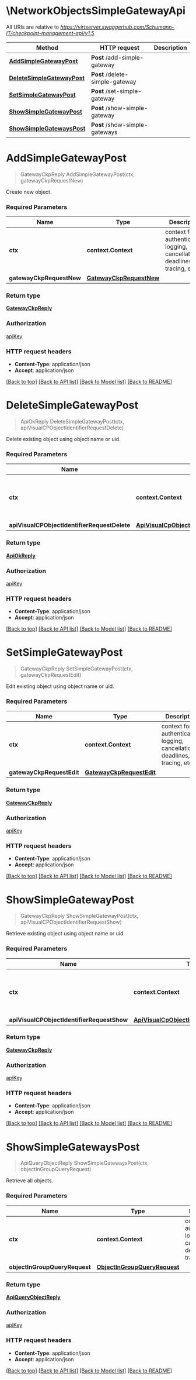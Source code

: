 # \NetworkObjectsSimpleGatewayApi

All URIs are relative to *https://virtserver.swaggerhub.com/Schumann-IT/checkpoint-management-api/v1.5*

Method | HTTP request | Description
------------- | ------------- | -------------
[**AddSimpleGatewayPost**](NetworkObjectsSimpleGatewayApi.md#AddSimpleGatewayPost) | **Post** /add-simple-gateway | 
[**DeleteSimpleGatewayPost**](NetworkObjectsSimpleGatewayApi.md#DeleteSimpleGatewayPost) | **Post** /delete-simple-gateway | 
[**SetSimpleGatewayPost**](NetworkObjectsSimpleGatewayApi.md#SetSimpleGatewayPost) | **Post** /set-simple-gateway | 
[**ShowSimpleGatewayPost**](NetworkObjectsSimpleGatewayApi.md#ShowSimpleGatewayPost) | **Post** /show-simple-gateway | 
[**ShowSimpleGatewaysPost**](NetworkObjectsSimpleGatewayApi.md#ShowSimpleGatewaysPost) | **Post** /show-simple-gateways | 


# **AddSimpleGatewayPost**
> GatewayCkpReply AddSimpleGatewayPost(ctx, gatewayCkpRequestNew)


Create new object.

### Required Parameters

Name | Type | Description  | Notes
------------- | ------------- | ------------- | -------------
 **ctx** | **context.Context** | context for authentication, logging, cancellation, deadlines, tracing, etc.
  **gatewayCkpRequestNew** | [**GatewayCkpRequestNew**](GatewayCkpRequestNew.md)|  | 

### Return type

[**GatewayCkpReply**](GatewayCkpReply.md)

### Authorization

[apiKey](../README.md#apiKey)

### HTTP request headers

 - **Content-Type**: application/json
 - **Accept**: application/json

[[Back to top]](#) [[Back to API list]](../README.md#documentation-for-api-endpoints) [[Back to Model list]](../README.md#documentation-for-models) [[Back to README]](../README.md)

# **DeleteSimpleGatewayPost**
> ApiOkReply DeleteSimpleGatewayPost(ctx, apiVisualCPObjectIdentifierRequestDelete)


Delete existing object using object name or uid.

### Required Parameters

Name | Type | Description  | Notes
------------- | ------------- | ------------- | -------------
 **ctx** | **context.Context** | context for authentication, logging, cancellation, deadlines, tracing, etc.
  **apiVisualCPObjectIdentifierRequestDelete** | [**ApiVisualCpObjectIdentifierRequestDelete**](ApiVisualCpObjectIdentifierRequestDelete.md)|  | 

### Return type

[**ApiOkReply**](ApiOkReply.md)

### Authorization

[apiKey](../README.md#apiKey)

### HTTP request headers

 - **Content-Type**: application/json
 - **Accept**: application/json

[[Back to top]](#) [[Back to API list]](../README.md#documentation-for-api-endpoints) [[Back to Model list]](../README.md#documentation-for-models) [[Back to README]](../README.md)

# **SetSimpleGatewayPost**
> GatewayCkpReply SetSimpleGatewayPost(ctx, gatewayCkpRequestEdit)


Edit existing object using object name or uid.

### Required Parameters

Name | Type | Description  | Notes
------------- | ------------- | ------------- | -------------
 **ctx** | **context.Context** | context for authentication, logging, cancellation, deadlines, tracing, etc.
  **gatewayCkpRequestEdit** | [**GatewayCkpRequestEdit**](GatewayCkpRequestEdit.md)|  | 

### Return type

[**GatewayCkpReply**](GatewayCkpReply.md)

### Authorization

[apiKey](../README.md#apiKey)

### HTTP request headers

 - **Content-Type**: application/json
 - **Accept**: application/json

[[Back to top]](#) [[Back to API list]](../README.md#documentation-for-api-endpoints) [[Back to Model list]](../README.md#documentation-for-models) [[Back to README]](../README.md)

# **ShowSimpleGatewayPost**
> GatewayCkpReply ShowSimpleGatewayPost(ctx, apiVisualCPObjectIdentifierRequestShow)


Retrieve existing object using object name or uid.

### Required Parameters

Name | Type | Description  | Notes
------------- | ------------- | ------------- | -------------
 **ctx** | **context.Context** | context for authentication, logging, cancellation, deadlines, tracing, etc.
  **apiVisualCPObjectIdentifierRequestShow** | [**ApiVisualCpObjectIdentifierRequestShow**](ApiVisualCpObjectIdentifierRequestShow.md)|  | 

### Return type

[**GatewayCkpReply**](GatewayCkpReply.md)

### Authorization

[apiKey](../README.md#apiKey)

### HTTP request headers

 - **Content-Type**: application/json
 - **Accept**: application/json

[[Back to top]](#) [[Back to API list]](../README.md#documentation-for-api-endpoints) [[Back to Model list]](../README.md#documentation-for-models) [[Back to README]](../README.md)

# **ShowSimpleGatewaysPost**
> ApiQueryObjectReply ShowSimpleGatewaysPost(ctx, objectInGroupQueryRequest)


Retrieve all objects.

### Required Parameters

Name | Type | Description  | Notes
------------- | ------------- | ------------- | -------------
 **ctx** | **context.Context** | context for authentication, logging, cancellation, deadlines, tracing, etc.
  **objectInGroupQueryRequest** | [**ObjectInGroupQueryRequest**](ObjectInGroupQueryRequest.md)|  | 

### Return type

[**ApiQueryObjectReply**](ApiQueryObjectReply.md)

### Authorization

[apiKey](../README.md#apiKey)

### HTTP request headers

 - **Content-Type**: application/json
 - **Accept**: application/json

[[Back to top]](#) [[Back to API list]](../README.md#documentation-for-api-endpoints) [[Back to Model list]](../README.md#documentation-for-models) [[Back to README]](../README.md)

